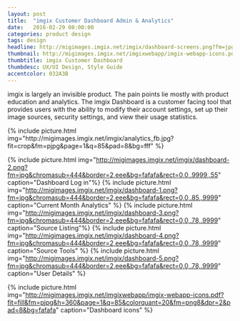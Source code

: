 ```yaml
---
layout: post
title:  "imgix Customer Dashboard Admin & Analytics"
date:   2016-02-29 08:00:00
categories: product design
tags: design
headline: http://migimages.imgix.net/imgix/dashboard-screens.png?fm=jpg&chromasub=444&bg=fafafa
thumbnail: http://migimages.imgix.net/imgixwebapp/imgix-webapp-icons.pdf?fit=crop&page=1&colorquant=20&fm=png8
thumbtitle: imgix Customer Dashboard
thumbdesc: UX/UI Design, Style Guide
accentcolor: 032A3B
---
```


<section>
	<p>imgix is largely an invisible product. The pain points lie mostly with product education and analytics. The imgix Dashboard is a customer facing tool that provides users with the ability to modify their account settings, set up their image sources, security settings, and view their usage statistics.</p>
</section>
{% include picture.html img="http://migimages.imgix.net/imgix/analytics_fb.jpg?fit=crop&fm=pjpg&page=1&q=85&pad=8&bg=fff" %}


{% include picture.html img="http://migimages.imgix.net/imgix/dashboard-2.png?fm=jpg&chromasub=444&border=2,eee&bg=fafafa&rect=0,0,.9999,.55" caption="Dashboard Log in"%}
{% include picture.html img="http://migimages.imgix.net/imgix/dashboard-1.png?fm=jpg&chromasub=444&border=2,eee&bg=fafafa&rect=0,0,.85,.9999" caption="Current Month Analytics" %}
{% include picture.html img="http://migimages.imgix.net/imgix/dashboard-3.png?fm=jpg&chromasub=444&border=2,eee&bg=fafafa&rect=0,0,.78,.9999" caption="Source Listing"%}
{% include picture.html img="http://migimages.imgix.net/imgix/dashboard-4.png?fm=jpg&chromasub=444&border=2,eee&bg=fafafa&rect=0,0,.78,.9999" caption="Source Tools" %}
{% include picture.html img="http://migimages.imgix.net/imgix/dashboard-5.png?fm=jpg&chromasub=444&border=2,eee&bg=fafafa&rect=0,0,.78,.9999" caption="User Details" %}

{% include picture.html img="http://migimages.imgix.net/imgixwebapp/imgix-webapp-icons.pdf?fit=fill&fm=pjpg&h=360&page=1&q=85&colorquant=20&fm=png8&dpr=2&pad=8&bg=fafafa" caption="Dashboard icons" %}



